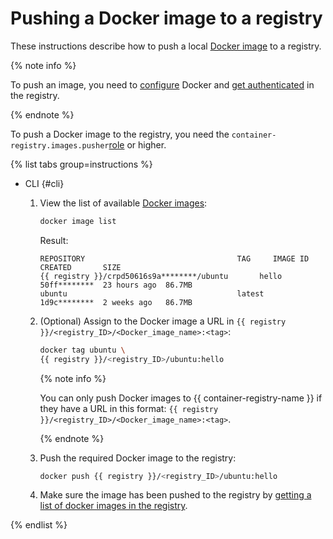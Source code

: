 # Pushing a Docker image to a registry

These instructions describe how to push a local [Docker image](../../concepts/docker-image.md) to a registry.

{% note info %}

To push an image, you need to [configure](../configure-docker.md) Docker and [get authenticated](../authentication.md) in the registry.

{% endnote %}

To push a Docker image to the registry, you need the `container-registry.images.pusher`[role](../../security/index.md#container-registry-images-pusher) or higher.

{% list tabs group=instructions %}

- CLI {#cli}

  1. View the list of available [Docker images](../../concepts/docker-image.md):

     ```bash
     docker image list
     ```

     Result:

     ```text
     REPOSITORY                                  TAG     IMAGE ID      CREATED       SIZE
     {{ registry }}/crpd50616s9a********/ubuntu       hello   50ff********  23 hours ago  86.7MB
     ubuntu                                      latest  1d9c********  2 weeks ago   86.7MB
     ```

  1. (Optional) Assign to the Docker image a URL in `{{ registry }}/<registry_ID>/<Docker_image_name>:<tag>`:

     ```bash
     docker tag ubuntu \
     {{ registry }}/<registry_ID>/ubuntu:hello
     ```

     {% note info %}

     You can only push Docker images to {{ container-registry-name }} if they have a URL in this format: `{{ registry }}/<registry_ID>/<Docker_image_name>:<tag>`.

     {% endnote %}

  1. Push the required Docker image to the registry:

     ```bash
     docker push {{ registry }}/<registry_ID>/ubuntu:hello
     ```

  1. Make sure the image has been pushed to the registry by [getting a list of docker images in the registry](docker-image-list.md#docker-image-list).

{% endlist %}